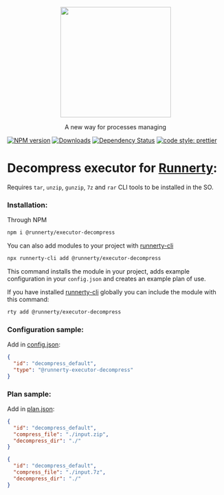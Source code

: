 <p align="center">
  <a href="http://runnerty.io">
    <img height="257" src="https://runnerty.io/assets/header/logo-stroked.png">
  </a>
  <p align="center">A new way for processes managing</p>
</p>

[![NPM version][npm-image]][npm-url] [![Downloads][downloads-image]][npm-url] [![Dependency Status][david-badge]][david-badge-url]
<a href="#badge">
  <img alt="code style: prettier" src="https://img.shields.io/badge/code_style-prettier-ff69b4.svg">
</a>

# Decompress executor for [Runnerty]:
Requires `tar`, `unzip`, `gunzip`, `7z` and `rar` CLI tools to be installed in the SO.

### Installation:
Through NPM

```bash
npm i @runnerty/executor-decompress
```

You can also add modules to your project with [runnerty-cli]

```bash
npx runnerty-cli add @runnerty/executor-decompress
```

This command installs the module in your project, adds example configuration in your `config.json` and creates an example plan of use.

If you have installed [runnerty-cli] globally you can include the module with this command:

```bash
rty add @runnerty/executor-decompress
```

### Configuration sample:
Add in [config.json]:
```json
{
  "id": "decompress_default",
  "type": "@runnerty-executor-decompress"
}
```

### Plan sample:
Add in [plan.json]:
```json
{
  "id": "decompress_default",
  "compress_file": "./input.zip",
  "decompress_dir": "./"
}
```

```json
{
  "id": "decompress_default",
  "compress_file": "./input.7z",
  "decompress_dir": "./"
}
```

[Runnerty]: http://www.runnerty.io
[downloads-image]: https://img.shields.io/npm/dm/@runnerty/executor-decompress.svg
[npm-url]: https://www.npmjs.com/package/@runnerty/executor-decompress
[npm-image]: https://img.shields.io/npm/v/@runnerty/executor-decompress.svg
[david-badge]: https://david-dm.org/runnerty/executor-decompress.svg
[david-badge-url]: https://david-dm.org/runnerty/executor-decompress
[config.json]: http://docs.runnerty.io/config/
[plan.json]: http://docs.runnerty.io/plan/
[runnerty-cli]: https://www.npmjs.com/package/runnerty-cli